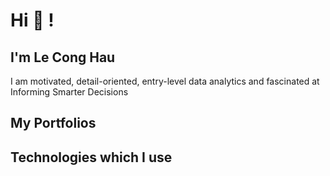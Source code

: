 # Hi 👋 !

## I'm Le Cong Hau

I am motivated, detail-oriented, entry-level data analytics and fascinated at Informing Smarter Decisions

## My Portfolios

## Technologies which I use
<!---
<div>
  <img src ="./images/html-5.svg" alt="HTML5 logo" width="3%" title='HTML5'/>
  <img src ="./images/css-3.svg" alt="CSS3 logo" width="3%" title='CSS3'/>
  <img src ="./images/mysql.svg" alt="mysql logo" width="5%" title='MYSQL'/>
  <img src ="./images/sqlserver.svg" alt="sqlserver logo" width="5%" title='sqlserver'/>
  <img src ="./images/r.svg" alt="r" width="5%" title='R'/>
  Bigquery
</div>

<div>
  <img src ="./images/figma.svg" alt="Figma logo" width="5%" title='Figma'/>
  Tableau
  Excel
  Power Point
  SSMS
  BigQuery
  R Studio
</div>
--->
